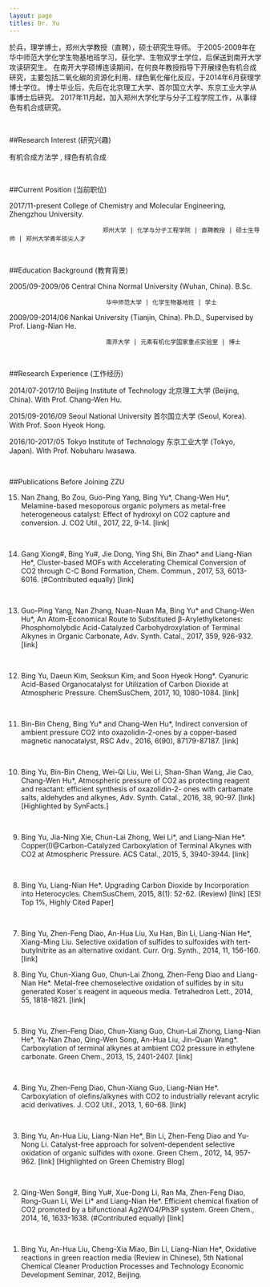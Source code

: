 ```yaml
---
layout: page
titles: Dr. Yu
---
```


於兵，理学博士，郑州大学教授（直聘），硕士研究生导师。 于2005-2009年在华中师范大学化学生物基地班学习，获化学、生物双学士学位，后保送到南开大学攻读研究生。 在南开大学硕博连读期间，在何良年教授指导下开展绿色有机合成研究，主要包括二氧化碳的资源化利用、绿色氧化催化反应，于2014年6月获理学博士学位。 博士毕业后，先后在北京理工大学、首尔国立大学、东京工业大学从事博士后研究。 2017年11月起，加入郑州大学化学与分子工程学院工作，从事绿色有机合成研究。

​

##Research Interest (研究兴趣)

有机合成方法学 , 绿色有机合成

​

##Current Position (当前职位)

2017/11-present    College of Chemistry and Molecular Engineering, Zhengzhou University.

                              郑州大学 | 化学与分子工程学院 | 直聘教授 | 硕士生导师 | 郑州大学青年拔尖人才

​

##Education Background (教育背景)

2005/09-2009/06    Central China Normal University (Wuhan, China). B.Sc.

                               华中师范大学 | 化学生物基地班 | 学士

2009/09-2014/06    Nankai University (Tianjin, China). Ph.D., Supervised by Prof. Liang-Nian He.

                               南开大学 | 元素有机化学国家重点实验室 | 博士

​

##Research Experience (工作经历)

2014/07-2017/10    Beijing Institute of Technology 北京理工大学 (Beijing, China). With Prof. Chang-Wen Hu.

2015/09-2016/09    Seoul National University 首尔国立大学 (Seoul, Korea). With Prof. Soon Hyeok Hong.

2016/10-2017/05    Tokyo Institute of Technology 东京工业大学 (Tokyo, Japan). With Prof. Nobuharu Iwasawa.

​

​##Publications Before Joining ZZU

15. Nan Zhang, Bo Zou, Guo-Ping Yang, Bing Yu*, Chang-Wen Hu*, Melamine-based mesoporous organic polymers as metal-free heterogeneous catalyst: Effect of hydroxyl on CO2 capture and conversion. J. CO2 Util., 2017, 22, 9-14. [link]

​

14. Gang Xiong#, Bing Yu#, Jie Dong, Ying Shi, Bin Zhao* and Liang-Nian He*, Cluster-based MOFs with Accelerating Chemical Conversion of CO2 through C-C Bond Formation, Chem. Commun., 2017, 53, 6013-6016. (#Contributed equally) [link]

​

13. Guo-Ping Yang, Nan Zhang, Nuan-Nuan Ma, Bing Yu* and Chang-Wen Hu*, An Atom-Economical Route to Substituted β-Arylethylketones: Phosphomolybdic Acid-Catalyzed Carbohydroxylation of Terminal Alkynes in Organic Carbonate, Adv. Synth. Catal., 2017, 359, 926-932. [link]

​

12. Bing Yu, Daeun Kim, Seoksun Kim, and Soon Hyeok Hong*. Cyanuric Acid-Based Organocatalyst for Utilization of Carbon Dioxide at Atmospheric Pressure. ChemSusChem, 2017, 10, 1080-1084. [link]

​

11. Bin-Bin Cheng, Bing Yu* and Chang-Wen Hu*, Indirect conversion of ambient pressure CO2 into oxazolidin-2-ones by a copper-based magnetic nanocatalyst, RSC Adv., 2016, 6(90), 87179-87187. [link]

​

10. Bing Yu, Bin-Bin Cheng, Wei-Qi Liu, Wei Li, Shan-Shan Wang, Jie Cao, Chang-Wen Hu*, Atmospheric pressure of CO2 as protecting reagent and reactant: efficient synthesis of oxazolidin-2- ones with carbamate salts, aldehydes and alkynes, Adv. Synth. Catal., 2016, 38, 90-97. [link] [Highlighted by SynFacts.]

​

9. Bing Yu, Jia-Ning Xie, Chun-Lai Zhong, Wei Li*, and Liang-Nian He*. Copper(I)@Carbon-Catalyzed Carboxylation of Terminal Alkynes with CO2 at Atmospheric Pressure. ACS Catal., 2015, 5, 3940-3944. [link]

​

8. Bing Yu, Liang-Nian He*. Upgrading Carbon Dioxide by Incorporation into Heterocycles. ChemSusChem, 2015, 8(1): 52-62. (Review) [link]  [ESI Top 1%, Highly Cited Paper]

​

7. Bing Yu, Zhen-Feng Diao, An-Hua Liu, Xu Han, Bin Li, Liang-Nian He*, Xiang-Ming Liu. Selective oxidation of sulfides to sulfoxides with tert-butylnitrite as an alternative oxidant. Curr. Org. Synth., 2014, 11, 156-160. [link]


6. Bing Yu, Chun-Xiang Guo, Chun-Lai Zhong, Zhen-Feng Diao and Liang-Nian He*. Metal-free chemoselective oxidation of sulfides by in situ generated Koser`s reagent in aqueous media. Tetrahedron Lett., 2014, 55, 1818-1821. [link]

​

5. Bing Yu, Zhen-Feng Diao, Chun-Xiang Guo, Chun-Lai Zhong, Liang-Nian He*, Ya-Nan Zhao, Qing-Wen Song, An-Hua Liu, Jin-Quan Wang*. Carboxylation of terminal alkynes at ambient CO2 pressure in ethylene carbonate. Green Chem., 2013, 15, 2401-2407. [link]

​

4. Bing Yu, Zhen-Feng Diao, Chun-Xiang Guo, Liang-Nian He*. Carboxylation of olefins/alkynes with CO2 to industrially relevant acrylic acid derivatives. J. CO2 Util., 2013, 1, 60-68. [link]

​

3. Bing Yu, An-Hua Liu, Liang-Nian He*, Bin Li, Zhen-Feng Diao and Yu-Nong Li. Catalyst-free approach for solvent-dependent selective oxidation of organic sulfides with oxone. Green Chem., 2012, 14, 957-962. [link] [Highlighted on Green Chemistry Blog]

​

2. Qing-Wen Song#, Bing Yu#, Xue-Dong Li, Ran Ma, Zhen-Feng Diao, Rong-Guan Li, Wei Li* and Liang-Nian He*. Efficient chemical fixation of CO2 promoted by a bifunctional Ag2WO4/Ph3P system. Green Chem., 2014, 16, 1633-1638. (#Contributed equally) [link]

​

1. Bing Yu, An-Hua Liu, Cheng-Xia Miao, Bin Li, Liang-Nian He*, Oxidative reactions in green reaction media (Review in Chinese), 5th National Chemical Cleaner Production Processes and Technology Economic Development Seminar, 2012, Beijing.